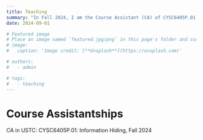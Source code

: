 ```yaml
---
title: Teaching
summary: "In Fall 2024, I am the Course Assistant (CA) of CYSC6405P.01: Information Hiding."
date: 2024-09-01

# Featured image
# Place an image named `featured.jpg/png` in this page's folder and customize its options here.
# image:
#   caption: 'Image credit: [**Unsplash**](https://unsplash.com)'

# authors:
#   - admin

# tags:
#   - teaching
---
```

# Course Assistantships
CA in USTC: CYSC6405P.01: Information Hiding, Fall 2024
